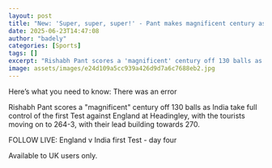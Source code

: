 ```yaml
---
layout: post
title: "New: 'Super, super, super!' - Pant makes magnificent century as India dominate"
date: 2025-06-23T14:47:08
author: "badely"
categories: [Sports]
tags: []
excerpt: "Rishabh Pant scores a 'magnificent' century off 130 balls as India take full control of the first Test against England at Headingley, with the tourist"
image: assets/images/e24d109a5cc939a426d9d7a6c7688eb2.jpg
---
```


Here’s what you need to know: There was an error

Rishabh Pant scores a "magnificent" century off 130 balls as India take full control of the first Test against England at Headingley, with the tourists moving on to 264-3, with their lead building towards 270. 

FOLLOW LIVE: England v India first Test - day four

Available to UK users only.

